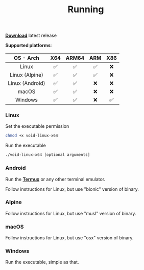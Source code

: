 ﻿---
title: Running
description: Learn how to run Void Proxy.
sidebar:
  order: 0
---

[**Download**](https://github.com/caunt/Void/releases/latest/) latest release

**Supported platforms**:

| OS - Arch       | X64      | ARM64    | ARM      | X86      |
|:---------------:|:--------:|:--------:|:--------:|:--------:|
| Linux           | &#x2705; | &#x2705; | &#x2705; | &#x274C; |
| Linux (Alpine)  | &#x2705; | &#x2705; | &#x2705; | &#x274C; |
| Linux (Android) | &#x2705; | &#x2705; | &#x274C; | &#x274C; |
| macOS           | &#x2705; | &#x2705; | &#x274C; | &#x274C; |
| Windows         | &#x2705; | &#x2705; | &#x274C; | &#x2705; |

### Linux

Set the executable permission
```bash
chmod +x void-linux-x64
```

Run the executable
```bash
./void-linux-x64 [optional arguments]
```

### Android

Run the [**Termux**](https://play.google.com/store/apps/details?id=com.termux) or any other terminal emulator.

Follow instructions for Linux, but use "bionic" version of binary.

### Alpine

Follow instructions for Linux, but use "musl" version of binary.

### macOS

Follow instructions for Linux, but use "osx" version of binary.

### Windows

Run the executable, simple as that.